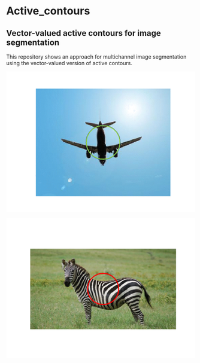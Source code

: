 # Active_contours

## Vector-valued active contours for image segmentation

This repository shows an approach for multichannel image segmentation using the vector-valued version of active contours.

![Sample1](ariplaine_animation.gif)

![Sample2](zebra_animation.gif)
